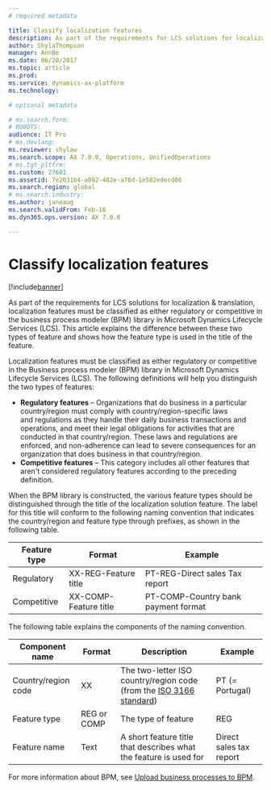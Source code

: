 ```yaml
---
# required metadata

title: Classify localization features
description: As part of the requirements for LCS solutions for localization &amp; translation, localization features must be classified as either regulatory or competitive in the business process modeler (BPM) library in Microsoft Dynamics Lifecycle Services (LCS). This article explains the difference between these two types of feature and shows how the feature type is used in the title of the feature.
author: ShylaThompson
manager: AnnBe
ms.date: 06/20/2017
ms.topic: article
ms.prod: 
ms.service: dynamics-ax-platform
ms.technology: 

# optional metadata

# ms.search.form: 
# ROBOTS: 
audience: IT Pro
# ms.devlang: 
ms.reviewer: shylaw
ms.search.scope: AX 7.0.0, Operations, UnifiedOperations
# ms.tgt_pltfrm: 
ms.custom: 27601
ms.assetid: 7e2031b4-a092-482e-a76d-1e582edecd86
ms.search.region: global
# ms.search.industry: 
ms.author: janeaug
ms.search.validFrom: Feb-16
ms.dyn365.ops.version: AX 7.0.0

---
```


# Classify localization features

[!include[banner](../includes/banner.md)]


As part of the requirements for LCS solutions for localization &amp; translation, localization features must be classified as either regulatory or competitive in the business process modeler (BPM) library in Microsoft Dynamics Lifecycle Services (LCS). This article explains the difference between these two types of feature and shows how the feature type is used in the title of the feature.

Localization features must be classified as either regulatory or competitive in the Business process modeler (BPM) library in Microsoft Dynamics Lifecycle Services (LCS). The following definitions will help you distinguish the two types of features:

-   **Regulatory features** – Organizations that do business in a particular country/region must comply with country/region-specific laws and regulations as they handle their daily business transactions and operations, and meet their legal obligations for activities that are conducted in that country/region. These laws and regulations are enforced, and non-adherence can lead to severe consequences for an organization that does business in that country/region.
-   **Competitive features** – This category includes all other features that aren't considered regulatory features according to the preceding definition.

When the BPM library is constructed, the various feature types should be distinguished through the title of the localization solution feature. The label for this title will conform to the following naming convention that indicates the country/region and feature type through prefixes, as shown in the following table.

| Feature type | Format                | Example                             |
|--------------|-----------------------|-------------------------------------|
| Regulatory   | XX-REG-Feature title  | PT-REG-Direct sales Tax report      |
| Competitive  | XX-COMP-Feature title | PT-COMP-Country bank payment format |

The following table explains the components of the naming convention.

| Component name      | Format      | Description                                                                                                                   | Example                 |
|---------------------|-------------|-------------------------------------------------------------------------------------------------------------------------------|-------------------------|
| Country/region code | XX          | The two-letter ISO country/region code (from the [ISO 3166 standard](http://www.iso.org/iso/country_names_and_code_elements)) | PT (= Portugal)         |
| Feature type        | REG or COMP | The type of feature                                                                                                           | REG                     |
| Feature name        | Text        | A short feature title that describes what the feature is used for                                                             | Direct sales tax report |

For more information about BPM, see [Upload business processes to BPM](../lifecycle-services/upload-business-processes-bpm-task-recorder.md).



